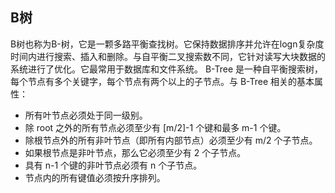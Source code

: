 ## B树

B树也称为B-树，它是一颗多路平衡查找树。它保持数据排序并允许在logn复杂度时间内进行搜索、插入和删除。与自平衡二叉搜索数不同，它针对读写大块数据的系统进行了优化。它最常用于数据库和文件系统。
B-Tree 是一种自平衡搜索树，每个节点有多个关键字，每个节点有两个以上的子节点。与 B-Tree 相关的基本属性： 

* 所有叶节点必须处于同一级别。
* 除 root 之外的所有节点必须至少有 [m/2]-1 个键和最多 m-1 个键。
* 除根节点外的所有非叶节点（即所有内部节点）必须至少有 m/2 个子节点。
* 如果根节点是非叶节点，那么它必须至少有 2 个子节点。
* 具有 n-1 个键的非叶节点必须有 n 个子节点。
* 节点内的所有键值必须按升序排列。

